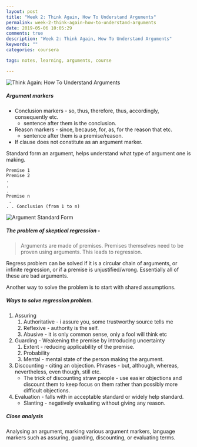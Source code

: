 ```yaml
---
layout: post
title: "Week 2: Think Again, How To Understand Arguments"
permalink: week-2-think-again-how-to-understand-arguments
date: 2019-05-06 10:05:29
comments: true
description: "Week 2: Think Again, How To Understand Arguments"
keywords: ""
categories: coursera

tags: notes, learning, arguments, course

---
```

![Think Again: How To Understand Arguments](/images/think-again.png)

##### Argument markers
* Conclusion markers - so, thus, therefore, thus, accordingly, consequently etc.
  * sentence after them is the conclusion.
* Reason markers - since, because, for, as, for the reason that etc.
  * sentence after them is a premise/reason.
* If clause does not constitute as an argument marker.

Standard form an argument, helps understand what type of argument one is making.

```
Premise 1
Premise 2
.
.
.
Premise n
 .
. . Conclusion (from 1 to n)
```
![Argument Standard Form](/images/argument-standard-form.png)

##### The problem of skeptical regression -

> Arguments are made of premises. Premises themselves need to be proven using arguments. This leads to regression.

Regress problem can be solved if it is a circular chain of arguments, or infinite regression, or if a premise is unjustified/wrong. Essentially all of these are bad arguments.

Another way to solve the problem is to start with shared assumptions.

##### Ways to solve regression problem.
1. Assuring
    1. Authoritative - i assure you, some trustworthy source tells me
    2. Reflexive - authority is the self.
    3. Abusive - it is only common sense, only a fool will think etc
2. Guarding - Weakening the premise by introducing uncertainty
    1. Extent - reducing applicability of the premise.
    2. Probability
    3. Mental - mental state of the person making the argument.
3. Discounting - citing an objection. Phrases - but, although, whereas, nevertheless, even though, still etc.
    * The trick of discounting straw people - use easier objections and discount them to keep focus on them rather than possibly more difficult objections.
4. Evaluation - falls with in acceptable standard or widely help standard.
    * Slanting - negatively evaluating without giving any reason.

##### Close analysis

Analysing an argument, marking various argument markers, language markers such as assuring, guarding, discounting, or evaluating terms.
